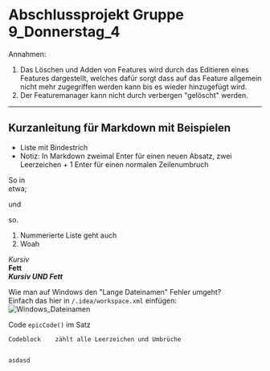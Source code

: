 # Abschlussprojekt Gruppe 9_Donnerstag_4
 
Annahmen:
1. Das Löschen und Adden von Features wird durch das Editieren eines Features dargestellt, welches dafür sorgt dass auf das Feature allgemein nicht mehr zugegriffen werden kann bis es wieder hinzugefügt wird.
2. Der Featuremanager kann nicht durch verbergen "gelöscht" werden.



---
## Kurzanleitung für Markdown mit Beispielen
- Liste mit Bindestrich
- Notiz: In Markdown zweimal Enter für einen neuen Absatz, zwei Leerzeichen + 1 Enter
  für einen normalen Zeilenumbruch

So in  
etwa;

und

so.
1. Nummerierte Liste geht auch
2. Woah

*Kursiv*  
**Fett**  
***Kursiv UND Fett***

Wie man auf Windows den "Lange Dateinamen" Fehler umgeht?  
Einfach das hier in `/.idea/workspace.xml` einfügen:  
![Windows_Dateinamen](https://cdn.discordapp.com/attachments/1062062247624572988/1062415104605438112/image.png)

Code `epicCode()` im Satz

```
Codeblock    zählt alle Leerzeichen und Umbrüche


asdasd
```
